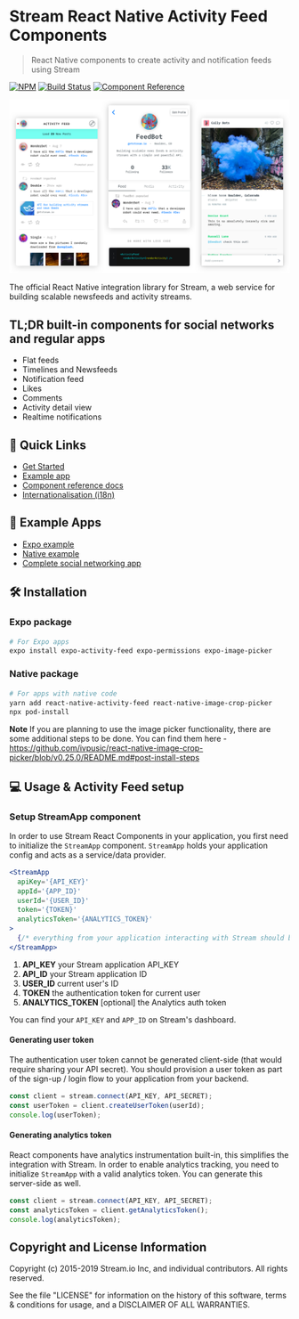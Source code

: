 # Stream React Native Activity Feed Components

> React Native components to create activity and notification feeds using Stream

[![NPM](https://img.shields.io/npm/v/react-native-activity-feed.svg)](https://www.npmjs.com/package/react-native-activity-feed)
[![Build Status](https://travis-ci.org/GetStream/react-native-activity-feed.svg?branch=master)](https://travis-ci.org/GetStream/react-native-activity-feed)
[![Component Reference](https://img.shields.io/badge/docs-component%20reference-blue.svg)](https://getstream.github.io/react-native-activity-feed/)

![react native activity feed](./src/images/githubhero.png)

The official React Native integration library for Stream, a web service for
building scalable newsfeeds and activity streams.

## TL;DR built-in components for social networks and regular apps

- Flat feeds
- Timelines and Newsfeeds
- Notification feed
- Likes
- Comments
- Activity detail view
- Realtime notifications

## 🔗 Quick Links

- [Get Started](https://getstream.io/react-native-activity-feed/tutorial/)
- [Example app](https://github.com/GetStream/react-native-example#react-native-activity-feed-example)
- [Component reference docs](https://getstream.github.io/react-native-activity-feed/)
- [Internationalisation (i18n)](https://getstream.github.io/react-native-activity-feed/#internationalisation-i18n)

## 🔮 Example Apps

- [Expo example](https://github.com/GetStream/react-native-activity-feed/tree/master/examples/expo#expo-example)
- [Native example](https://github.com/GetStream/react-native-activity-feed/tree/master/examples/expo#native-example)
- [Complete social networking app](https://github.com/GetStream/react-native-example#react-native-activity-feed-example)

## 🛠 Installation

### Expo package

```sh
# For Expo apps
expo install expo-activity-feed expo-permissions expo-image-picker

```

### Native package

```sh
# For apps with native code
yarn add react-native-activity-feed react-native-image-crop-picker
npx pod-install
```

**Note** If you are planning to use the image picker functionality, there are some additional steps to be done.
You can find them here - https://github.com/ivpusic/react-native-image-crop-picker/blob/v0.25.0/README.md#post-install-steps

## 💻 Usage & Activity Feed setup

### Setup StreamApp component

In order to use Stream React Components in your application, you first need to initialize the `StreamApp` component. `StreamApp` holds your application config and acts as a service/data provider.

```jsx
<StreamApp
  apiKey='{API_KEY}'
  appId='{APP_ID}'
  userId='{USER_ID}'
  token='{TOKEN}'
  analyticsToken='{ANALYTICS_TOKEN}'
>
  {/* everything from your application interacting with Stream should be nested here */}
</StreamApp>
```

1. **API_KEY** your Stream application API_KEY
2. **API_ID** your Stream application ID
3. **USER_ID** current user's ID
4. **TOKEN** the authentication token for current user
5. **ANALYTICS_TOKEN** [optional] the Analytics auth token

You can find your `API_KEY` and `APP_ID` on Stream's dashboard.

#### Generating user token

The authentication user token cannot be generated client-side (that would require sharing your API secret). You should provision a user token as part of the sign-up / login flow to your application from your backend.

```js
const client = stream.connect(API_KEY, API_SECRET);
const userToken = client.createUserToken(userId);
console.log(userToken);
```

#### Generating analytics token

React components have analytics instrumentation built-in, this simplifies the integration with Stream. In order to enable analytics tracking, you need to initialize `StreamApp` with a valid analytics token. You can generate this server-side as well.

```js
const client = stream.connect(API_KEY, API_SECRET);
const analyticsToken = client.getAnalyticsToken();
console.log(analyticsToken);
```

## Copyright and License Information

Copyright (c) 2015-2019 Stream.io Inc, and individual contributors. All rights reserved.

See the file "LICENSE" for information on the history of this software, terms & conditions for usage, and a DISCLAIMER OF ALL WARRANTIES.
